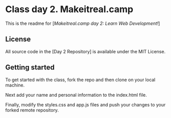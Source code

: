 # Class day 2. Makeitreal.camp

This is the readme for
[*Makeitreal.camp day 2:
Learn Web Development!*]


## License

All source code in the [Day 2 Repository]
is available under the MIT License.

## Getting started

To get started with the class, fork the repo and then clone on your local machine.

Next add your name and personal information to the index.html file.

Finally, modify the styles.css and app.js files and push your changes to your forked remote repository.